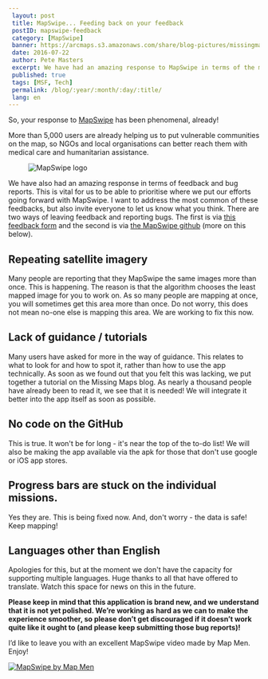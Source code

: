 ```yaml
---
 layout: post
 title: MapSwipe... Feeding back on your feedback
 postID: mapswipe-feedback
 category: [MapSwipe]
 banner: https://arcmaps.s3.amazonaws.com/share/blog-pictures/missingmaps-blog_20160714_mapswipe.jpg
 date: 2016-07-22
 author: Pete Masters
 excerpt: We have had an amazing response to MapSwipe in terms of the mapping you have done, but also your feedback and bug reports. We are listening! Find out here what we are doing to address the most common issues.
 published: true
 tags: [MSF, Tech]
 permalink: /blog/:year/:month/:day/:title/
 lang: en
---
```


So, your response to [MapSwipe](http://mapswipe.org/) has been phenomenal, already!

More than 5,000 users are already helping us to put vulnerable communities on the map, so NGOs and local organisations can better reach them with medical care and humanitarian assistance.

<figure>
<img src="https://wiki.openstreetmap.org/w/images/thumb/2/2e/Mapswipe_lockup_blackclear.png/640px-Mapswipe_lockup_blackclear.png" alt="MapSwipe logo" href="http://mapswipe.org/">
</figure>

We have also had an amazing response in terms of feedback and bug reports. This is vital for us to be able to prioritise where we put our efforts going forward with MapSwipe. I want to address the most common of these feedbacks, but also invite everyone to let us know what you think. There are two ways of leaving feedback and reporting bugs. The first is via [this feedback form](http://bit.ly/MapSwipeFBack) and the second is via [the MapSwipe github](https://github.com/mapswipe/app-feedback/issues) (more on this below).

## Repeating satellite imagery

Many people are reporting that they MapSwipe the same images more than once. This is happening. The reason is that the algorithm chooses the least mapped image for you to work on. As so many people are mapping at once, you will sometimes get this area more than once. Do not worry, this does not mean no-one else is mapping this area. We are working to fix this now.

## Lack of guidance / tutorials

Many users have asked for more in the way of guidance. This relates to what to look for and how to spot it, rather than how to use the app technically. As soon as we found out that you felt this was lacking, we put together a tutorial on the Missing Maps blog. As nearly a thousand people have already been to read it, we see that it is needed! We will integrate it better into the app itself as soon as possible.

## No code on the GitHub

This is true. It won't be for long - it's near the top of the to-do list! We will also be making the app available via the apk for those that don't use google or iOS app stores.

## Progress bars are stuck on the individual missions.

Yes they are. This is being fixed now. And, don't worry - the data is safe! Keep mapping!

## Languages other than English

Apologies for this, but at the moment we don't have the capacity for supporting multiple languages. Huge thanks to all that have offered to translate. Watch this space for news on this in the future.

**Please keep in mind that this application is brand new, and we understand that it is not yet polished. We’re working as hard as we can to make the experience smoother, so please don’t get discouraged if it doesn’t work quite like it ought to (and please keep submitting those bug reports)!**

I’d like to leave you with an excellent MapSwipe video made by Map Men. Enjoy!

[![MapSwipe by Map Men](http://img.youtube.com/vi/mwRdtnfFcUw/0.jpg)](http://www.youtube.com/watch?v=mwRdtnfFcUw)
